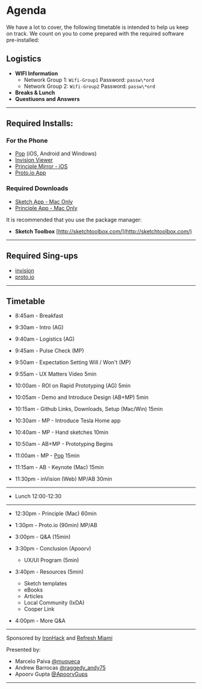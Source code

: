 # Agenda
We have a lot to cover, the following timetable is intended to help us keep on track. We count on you to come prepared with the required software pre-installed:

## Logistics

- **WIFI Information**
  - Network Group 1: `Wifi-Group1` Password: `passw\*ord` 
  - Network Group 2: `Wifi-Group2` Password: `passw\*ord` 
- **Breaks & Lunch** 
- **Questiuons and Answers**

---

## Required Installs:

### For the Phone
- [Pop](https://popapp.in/) (iOS, Android and Windows)
- [Invision Viewer](https://itunes.apple.com/us/app/invision-viewer/id990700027?mt=8)
- [Principle Mirror - iOS](https://itunes.apple.com/us/app/principle-mirror-ui-design/id991911319?mt=8)
- [Proto.io App](https://itunes.apple.com/us/app/proto.io/id854504039?mt=8)

### Required Downloads

- [Sketch App - Mac Only](https://www.sketchapp.com/)
- [Principle App - Mac Only](http://principleformac.com/)

It is recommended that you use the package manager:

-  **Sketch Toolbox** [http://sketchtoolbox.com/](http://sketchtoolbox.com/)

---

## Required Sing-ups
- [invision](https://www.invisionapp.com/)
- [proto.io](https://proto.io/en/signup/)


---

## Timetable 

- 8:45am - Breakfast

- 9:30am - Intro (AG)
 
- 9:40am - Logistics (AG)

- 9:45am - Pulse Check (MP)

- 9:50am - Expectation Setting Will / Won't (MP)

- 9:55am - UX Matters Video 5min

- 10:00am - ROI on Rapid Prototyping (AG) 5min

- 10:05am - Demo and Introduce Design (AB+MP) 5min

- 10:15am - Github Links, Downloads, Setup (Mac/Win) 15min

- 10:30am - MP - Introduce Tesla Home app

- 10:40am - MP - Hand sketches 10min

- 10:50am - AB+MP - Prototyping Begins

- 11:00am - MP - [Pop](https://popapp.in/) 15min

- 11:15am - AB - Keynote (Mac) 15min

- 11:30pm - inVision (Web) MP/AB 30min 

---
- Lunch 12:00-12:30

---

- 12:30pm - Principle (Mac) 60min

- 1:30pm - Proto.io (90min) MP/AB

- 3:00pm - Q&A (15min)

- 3:30pm - Conclusion (Apoorv)
  - UX/UI Program (5min)
  
- 3:40pm - Resources (5min)
  - Sketch templates 
  - eBooks
  - Articles
  - Local Community (IxDA)
  - Cooper Link

- 4:00pm - More Q&A

---

Sponsored by [IronHack](https://twitter.com/ironhack) and [Refresh Miami](https://twitter.com/refreshmiami/)

Presented by:

- Marcelo Paiva [@muqueca](https://twitter.com/muqueca)
- Andrew Barrocas [@raggedy_andy75](https://twitter.com/raggedy_andy75)
- Apoorv Gupta [@ApoorvGups](https://twitter.com/ApoorvGups)

---

